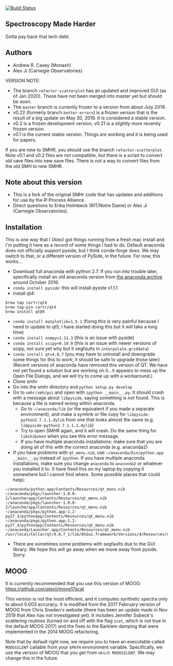[![Build Status](https://travis-ci.org/andycasey/smhr.svg?branch=master)](https://travis-ci.org/andycasey/smhr)

Spectroscopy Made Harder
------------------------
Gotta pay back that tech debt.


Authors
-------
 - Andrew R. Casey (Monash)
 - Alex Ji (Carnegie Observatories)

VERSION NOTE:
- The branch `refactor-scatterplot` has an updated and improved GUI (as of Jan 2020). These have not been merged into master yet but should be soon.
- The `master` branch is currently frozen to a version from about July 2019.
- v0.22 (formerly branch `better-errors`) is a frozen version that is the result of a big update on May 30, 2019. It is considered a stable version.
- v0.2 is a frozen development version, v0.21 is a slightly more recently frozen version. 
- v0.1 is the current stable version. Things are working and it is being used for papers.

If you are new to SMHR, you should use the branch `refactor-scatterplot`.
Note v0.1 and v0.2 files are not compatible, but there is a script to convert old save files into new save files.
There is not a way to convert files from the old SMH to new SMHR.


Note about this version
------------------------
 - This is a fork of the original SMHr code that has updates and additions for use by the *R*-Process Alliance.
 - Direct questions to Erika Holmbeck (RIT/Notre Dame) or Alex Ji (Carnegie Observatories).


Installation
------------
This is one way that I (Alex) got things running from a fresh mac install and I'm putting it here as a record of some things I had to do.
Default anaconda does not officially support pyside, but I think conda-forge does. We may switch to that, or a different version of PySide, in the future. For now, this works...

- Download full anaconda with python 2.7. If you run into trouble later, specifically install an old anaconda version from [the anaconda archive](https://repo.continuum.io/archive/) around October 2016.
- `conda install pyside`: this will install pyside v1.1.1
- install qt4:
```
brew tap cartr/qt4
brew tap-pin cartr/qt4
brew install qt@4
```
- `conda install matplotlib=1.5.1` (fixing this is very painful because I need to update to qt5; I have started doing this but it will take a long time)
- `conda install numpy=1.11.3` (this is an issue with pyside)
- `conda install scipy=0.19.0` (this is an issue with newer versions of scipy, not sure yet why but it segfaults in `interpolate.griddata`)
- `conda install qt=4.8.7` (you may have to uninstall and downgrade some things for this to work; it should be safe to upgrade those later) (Recent versions of anaconda have removed this version of QT. We have not yet found a solution but are working on it...it appears to mess up the Open File Dialogs, and we will try to come up with a workaround.)
- Clone smhr
- Go into the smhr directory and `python setup.py develop`
- Go to `smhr/smh/gui` and open with `ipython __main__.py`. It should crash with a message about `libpyside`, saying something is not found. This is because a file is named wrong within anaconda.
  - Go to `~/anaconda/lib` (or the equivalent if you made a separate environment), and make a symlink or file copy for `libpyside-python2.7.1.1.dylib` from one that looks almost the same (e.g. `libpyside-python2.7.1.1.1.dylib`)
  - Try to open SMHR again, and it will crash. Do the same thing for `libshiboken` when you see this error message.
  - If you have multiple anaconda installations: make sure that you are doing all of this with the correct anaconda (e.g. anaconda2)
- If you have problems with `qt_menu.nib`, use `~/anaconda/bin/python.app __main__.py` instead of `ipython`. If you have multiple anaconda installations, make sure you change `anaconda` to `anaconda2` or whatever you installed it to. (I have fixed this on my laptop by copying it somewhere but I cannot find where. Some possible places that could help):
```
~/anaconda/python.app/Contents/Resources/qt_menu.nib
~/anaconda/pkgs/launcher-1.0.0-1/launcherapp/Contents/Resources/qt_menu.nib
~/anaconda/pkgs/launcher-1.0.0-2/launcherapp/Contents/Resources/qt_menu.nib
~/anaconda/pkgs/python.app-1.2-py27_3/pythonapp/Contents/Resources/qt_menu.nib
~/anaconda/pkgs/python.app-1.2-py27_4/pythonapp/Contents/Resources/qt_menu.nib
~/anaconda/Launcher.app/Contents/Resources/qt_menu.nib
/usr/local/Cellar/qt/4.8.7_1/lib/QtGui.framework/Versions/4/Resources/qt_menu.nib
```
- There are sometimes some problems with segfaults due to the GUI library. We hope this will go away when we move away from pyside. Sorry.

MOOG
----
It is currently recommended that you use this version of MOOG: https://github.com/alexji/moog17scat

This version is not the most efficient, and it computes synthetic spectra only to about 0.003 accuracy. It is modified from the 2017 February version of MOOG from Chris Sneden's website (there has been an update made in Nov 2019 that Alex has not investigated yet). It includes Jennifer Sobeck's scattering routines (turned on and off with the flag `scat`, which is not true in the default MOOG 2017) and the fixes to the Barklem damping that were implemented in the 2014 MOOG refactoring.

Note that by default right now, we require you to have an executable called `MOOGSILENT` callable from your `$PATH` environment variable. Specifically, we use the version of MOOG that you get from `which MOOGSILENT`. We may change this in the future.
